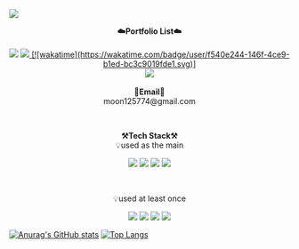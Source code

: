 <img src="https://capsule-render.vercel.app/api?type=Waving&color=auto&height=300&section=header&text=Welcome%20%&animation=twinkling&fontSize=90&fontAlignY=38&desc=Moon's%20GitHub%20Profile" />

<p align="center">
    <Strong>☁️Portfolio List☁️</Strong><br><br>
    <a href="https://velog.io/@kuim75"><img src="https://img.shields.io/badge/Velog-20C997?style=flat-square&logo=Velog&logoColor=white"/></a>
    <a href="https://curious-bubbler-f7d.notion.site/HOME-97b90076e25c4f91a84ae7e04028819c" target="_blank"><img src="https://img.shields.io/badge/Notion-000000?style=flat-square&logo=Notion&logoColor=white"/>
    [![wakatime](https://wakatime.com/badge/user/f540e244-146f-4ce9-b1ed-bc3c9019fde1.svg)]
    </a>
    <br>
   <a href="https://hits.seeyoufarm.com"><img src="https://hits.seeyoufarm.com/api/count/incr/badge.svg?url=https%3A%2F%2Fgithub.com%2FMoonSangWon%2Fhit-counter&count_bg=%2379C83D&title_bg=%23555555&icon=&icon_color=%23E7E7E7&title=hits&edge_flat=false"/></a>
<br><br>
<Strong>📧Email📧</Strong><br>moon125774@gmail.com<br>

</p>
<br>
<p align="center">
    <Strong>⚒️Tech Stack⚒️</Strong><br>
    💡used as the main
</p>
<p align="center" display="inline-block">
  <img src="https://img.shields.io/badge/JAVA-007396?style=for-the-badge&logo=java&logoColor=white"> 
    <img src="https://img.shields.io/badge/Spring-6DB33F?style=for-the-badge&logo=Spring&logoColor=white">
    <img src="https://img.shields.io/badge/SpringBoot-6DB33F?style=for-the-badge&logo=SpringBoot&logoColor=white">
    <img src="https://img.shields.io/badge/Python-3776AB?style=for-the-badge&logo=Python&logoColor=white"> 
</p><br>

<p align="center">
    💡used at least once
</p>

<p align="center" display="inline-block">
  <img src="https://img.shields.io/badge/javascript-F7DF1E?style=for-the-badge&logo=javascript&logoColor=black">
  <img src="https://img.shields.io/badge/css-1572B6?style=for-the-badge&logo=css3&logoColor=white">
  <img src="https://img.shields.io/badge/html-E34F26?style=for-the-badge&logo=html5&logoColor=white">
  <img src="https://img.shields.io/badge/C-A8B9CC?style=for-the-badge&logo=C&logoColor=white"> 
</p>

[![Anurag's GitHub stats](https://github-readme-stats.vercel.app/api?username=moonsangwon)](https://github.com/moonsangwon/github-readme-stats)
[![Top Langs](https://github-readme-stats.vercel.app/api/top-langs/?username=moonsangwon&layout=compact)](https://github.com/anuraghazra/github-readme-stats)
<br><br>

